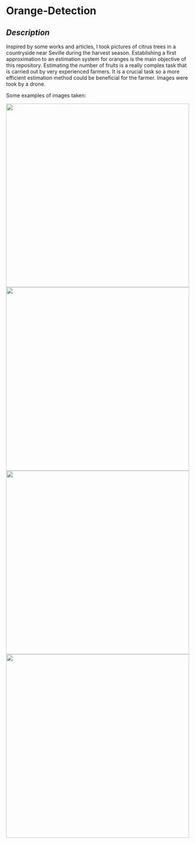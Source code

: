 # Orange-Detection

## *Description*

Inspired by some works and articles, I took pictures of citrus trees in a countryside near Seville during the harvest season. Establishing a first approximation to an estimation system for oranges is the main objective of this repository. Estimating the number of fruits is a really complex task that is carried out by very experienced farmers. It is a crucial task so a more efficient estimation method could be beneficial for the farmer. Images were took by a drone.

Some examples of images taken:


<p float="left">
  <img src="https://user-images.githubusercontent.com/102746511/185049214-bc091664-866f-473a-8054-b515afe555fc.JPG" width="500" />
  <img src="https://user-images.githubusercontent.com/102746511/185050224-416f2e01-6a88-48ee-9c4e-f7edd4191f4e.JPG" width="500" /> 
  <img src="https://user-images.githubusercontent.com/102746511/185050290-19eaa08b-a330-4e58-af20-d43381b24025.JPG" width="500" />
  <img src="https://user-images.githubusercontent.com/102746511/185050473-49a06099-0f8f-4199-9cf4-65e82666072f.JPG" width="500" />
</p>

